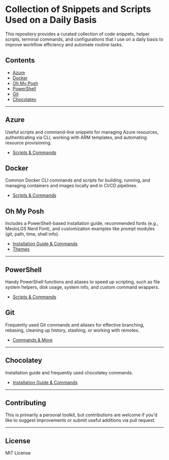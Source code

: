 # Collection of Snippets and Scripts Used on a Daily Basis

This repository provides a curated collection of code snippets, helper scripts, terminal commands, and configurations that I use on a daily basis to improve workflow efficiency and automate routine tasks.

## Contents

- [Azure](#azure)
- [Docker](#docker)
- [Oh My Posh](#oh-my-posh)
- [PowerShell](#powershell)
- [Git](#git)
- [Chocolatey](#chocolatey)

---

## Azure

Useful scripts and command-line snippets for managing Azure resources, authenticating via CLI, working with ARM templates, and automating resource provisioning.

- [Scripts & Commands](Azure/scripts-and-commands.md)

## Docker

Common Docker CLI commands and scripts for building, running, and managing containers and images locally and in CI/CD pipelines.

- [Scripts & Commands](Docker/scripts-and-commands.md)

## Oh My Posh

Includes a PowerShell-based installation guide, recommended fonts (e.g., MesloLGS Nerd Font), and customization examples like prompt modules (git, path, time, shell info).

- [Installation Guide & Commands](Oh-My-Posh/readme.md)
- [Themes](Oh-My-Posh/Themes)

---

## PowerShell

Handy PowerShell functions and aliases to speed up scripting, such as file system helpers, disk usage, system info, and custom command wrappers.

- [Scripts & Commands](Powershell/scripts-and-commands.md)

## Git

Frequently used Git commands and aliases for effective branching, rebasing, cleaning up history, stashing, or working with remotes.

- [Commands & More](Git/commands.md)

---

## Chocolatey

Installation guide and frequently used chocolatey commands.

- [Installation Guide & Commands](Chocolatey/install-guide-and-commands.md)

---

## Contributing

This is primarily a personal toolkit, but contributions are welcome if you'd like to suggest improvements or submit useful additions via pull request.

---

## License

MIT License
